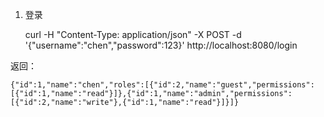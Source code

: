 1. 登录
    
    
    curl -H "Content-Type: application/json" -X POST -d '{"username":"chen","password":123}' http://localhost:8080/login


返回：
    
    {"id":1,"name":"chen","roles":[{"id":2,"name":"guest","permissions":[{"id":1,"name":"read"}]},{"id":1,"name":"admin","permissions":[{"id":2,"name":"write"},{"id":1,"name":"read"}]}]}






